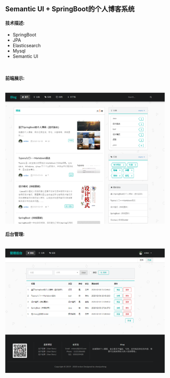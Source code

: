 ##            Semantic UI + SpringBoot的个人博客系统

#### 技术描述:

- SpringBoot
- JPA
- Elasticsearch
- Mysql
- Semantic UI

​	  

####  前端展示:

​     ![blog前端展示](https://github.com/erdon-star/MyBlog/blob/master/image/blog前台展示.jpg)



####  后台管理:

​	![blog前端展示](https://github.com/erdon-star/MyBlog/blob/master/image/blog后台管理.jpg)

